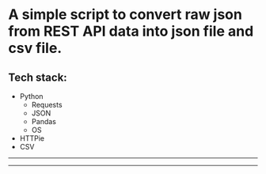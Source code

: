 # A simple script to convert raw json from REST API data into json file and csv file.


## Tech stack:
- Python
    - Requests
    - JSON
    - Pandas
    - OS
- HTTPie
- CSV
----
----
